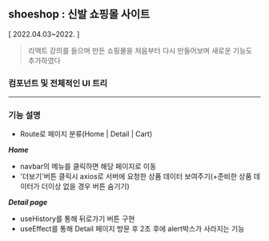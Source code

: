 ## shoeshop : 신발 쇼핑몰 사이트
[ 2022.04.03~2022. ]

> 리액트 강의를 들으며 만든 쇼핑몰을 처음부터 다시 만들어보며 새로운 기능도 추가하였다

### 컴포넌트 및 전체적인 UI 트리 

***

### 기능 설명
* Route로 페이지 분류(Home | Detail | Cart)

***Home***
* navbar의 메뉴를 클릭하면 해당 페이지로 이동
* '더보기'버튼 클릭시 axios로 서버에 요청한 상품 데이터 보여주기(+준비한 상품 데이터가 더이상 없을 경우 버튼 숨기기)

***Detail page***
* useHistory를 통해 뒤로가기 버튼 구현
* useEffect를 통해 Detail 페이지 방문 후 2초 후에 alert박스가 사라지는 기능
